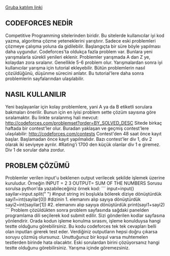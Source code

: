 [Gruba katılım linki](https://t.me/joinchat/EcDDtBG_-clI-BjRmrE60A)

## CODEFORCES NEDİR

Competitive Programming sitelerinden biridir. Bu sitelerde kullanıcılar iyi kod yazma, algoritma çözme yeteneklerini yarıştırır.
Sadece eski problemleri çözmeye çalışma yoluna da gidilebilir. Başlangıçta bir süre böyle yapılması daha uygundur. 
Codeforces'ta oldukça fazla problem var. Bunlara yeni yarışmalarla sürekli yenileri eklenir. 
Problemler yarışmada A dan Z ye, kolaydan zora sıralanır. Genellikle 5-6 problem olur. 
Yarışmalardan sonra iyi kullanıcılar yarışma için tutorial ekleyebilir. Bütün problemlerin nasıl çözüldüğünü, düşünme sürecini anlatır. Bu tutorial'lere daha sonra problemlerin sayfalarından ulaşılabilir.

## NASIL KULLANILIR

Yeni başlayanlar için kolay problemlere, yani A ya da B etiketli sorulara bakmaları önerilir. Bunun için en iyisi problem sette çözüm sayısına göre sıralamaktır. Bu linkte sıralanmış hali mevcut: http://codeforces.com/problemset?order=BY_SOLVED_DESC
Sitede birkaç haftada bir contest'ler olur. Buradan yaklaşan ve geçmiş contest'lere ulaşılabilir: http://codeforces.com/contests
Contest'den 48 saat önce kayıt başlar. Başlamadan önce kayıt yapılmalıdır. Bazı contest'ler div 1, div 2 olarak iki seviyeye ayrılır. #Rating'i 1700 den küçük olanlar div 1 e giremez. Div 1 de sorular daha zordur.

## PROBLEM ÇÖZÜMÜ

Problemler verilen input'u beklenen output verilecek şekilde işlemek üzerine kuruludur. Örneğin 
INPUT = 2 3
OUTPUT= SUM OF THE NUMBERS
Sorusu sorulsa python'da yazabileceğiniz örnek kod:
´´´
input=input()
sayilar=input.split(" ") #input string ini boşlukla bölerek diziye dönüştürdük
sayi1=int(sayilar[0]) #dizinin 1. elemanını alıp sayıya dönüştürdük
sayi2=int(sayilar[1]) #2. elemanını alıp sayıya dönüştürdük
print(sayi1+sayi2)
´´´
Problem çözüldükten sonra problem sayfasında sağdaki panelden programlama dili seçilerek kod submit edilir. Sizi gönderilen kodlar sayfasına yönlendirir. Orada kodun işleme konulma sırasını, işleme konulduysa hangi testte olduğunu görebilirsiniz.
Bu kodu codeforces tek tek cevapları belli olan inputları girerek test eder. Verdiğiniz outputların hepsi doğru çıkarsa soruyu çözmüş olursunuz. Unuttuğunuz bir koşul varsa muhtemelen testlerden birinde hata olacaktır. Eski sorulardan birini çözüyorsanız hangi testte olduğunu görebilirsiniz. Yarışma içinde göremezsiniz.
